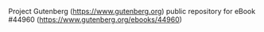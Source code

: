 Project Gutenberg (https://www.gutenberg.org) public repository for eBook #44960 (https://www.gutenberg.org/ebooks/44960)
